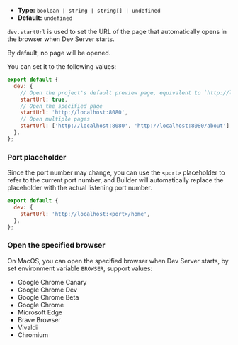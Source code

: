 - **Type:** `boolean | string | string[] | undefined`
- **Default:** `undefined`

`dev.startUrl` is used to set the URL of the page that automatically opens in the browser when Dev Server starts.

By default, no page will be opened.

You can set it to the following values:

```js
export default {
  dev: {
    // Open the project's default preview page, equivalent to `http://localhost:<port>`
    startUrl: true,
    // Open the specified page
    startUrl: 'http://localhost:8080',
    // Open multiple pages
    startUrl: ['http://localhost:8080', 'http://localhost:8080/about'],
  },
};
```

### Port placeholder

Since the port number may change, you can use the `<port>` placeholder to refer to the current port number, and Builder will automatically replace the placeholder with the actual listening port number.

```js
export default {
  dev: {
    startUrl: 'http://localhost:<port>/home',
  },
};
```

### Open the specified browser

On MacOS, you can open the specified browser when Dev Server starts, by set environment variable `BROWSER`, support values:

- Google Chrome Canary
- Google Chrome Dev
- Google Chrome Beta
- Google Chrome
- Microsoft Edge
- Brave Browser
- Vivaldi
- Chromium
